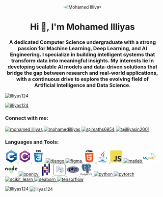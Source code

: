 <!-- Profile Image -->
<p align="center">
  <img src="https://media.licdn.com/dms/image/v2/D4E03AQHYHVUvap5uRg/profile-displayphoto-scale_400_400/B4EZjWRzJwGcAg-/0/1755941652382?e=1762387200&v=beta&t=PJJOWr9R3t7pKD3klZ2MLML9yndNUQiu3a5HflzFYuU"
       alt="Mohamed Illiyas"
       width="200"
       style="border-radius: 50%;" />
</p>

<h1 align="center">Hi 👋, I'm Mohamed Illiyas</h1>
<h3 align="center">
  A dedicated Computer Science undergraduate with a strong passion for 
  <b>Machine Learning, Deep Learning, and AI Engineering</b>. I specialize in 
  building intelligent systems that transform data into meaningful insights. 
  My interests lie in developing scalable AI models and data-driven solutions 
  that bridge the gap between research and real-world applications, with a 
  continuous drive to explore the evolving field of 
  <b>Artificial Intelligence and Data Science</b>.
</h3>

<p align="left">
  <img src="https://komarev.com/ghpvc/?username=illiyas124&label=Profile%20views&color=0e75b6&style=flat"
       alt="illiyas124" />
</p>

<p align="left">
  <a href="https://github.com/ryo-ma/github-profile-trophy">
    <img src="https://github-profile-trophy.vercel.app/?username=illiyas124"
         alt="illiyas124" />
  </a>
</p>

<h3 align="left">Connect with me:</h3>
<p align="left">
  <a href="https://linkedin.com/in/mohamed illiyas" target="blank">
    <img align="center"
         src="https://raw.githubusercontent.com/rahuldkjain/github-profile-readme-generator/master/src/images/icons/Social/linked-in-alt.svg"
         alt="mohamed illiyas"
         height="30" width="40" />
  </a>
  <a href="https://kaggle.com/mohamedilliyas" target="blank">
    <img align="center"
         src="https://raw.githubusercontent.com/rahuldkjain/github-profile-readme-generator/master/src/images/icons/Social/kaggle.svg"
         alt="mohamedilliyas"
         height="30" width="40" />
  </a>
  <a href="https://www.youtube.com/c/@imaths6954" target="blank">
    <img align="center"
         src="https://raw.githubusercontent.com/rahuldkjain/github-profile-readme-generator/master/src/images/icons/Social/youtube.svg"
         alt="@imaths6954"
         height="30" width="40" />
  </a>
  <a href="https://www.hackerearth.com/@illiyasin2001" target="blank">
    <img align="center"
         src="https://raw.githubusercontent.com/rahuldkjain/github-profile-readme-generator/master/src/images/icons/Social/hackerearth.svg"
         alt="@illiyasin2001"
         height="30" width="40" />
  </a>
</p>

<h3 align="left">Languages and Tools:</h3>
<p align="left">
  <a href="https://www.w3schools.com/cpp/" target="_blank" rel="noreferrer"> 
    <img src="https://raw.githubusercontent.com/devicons/devicon/master/icons/cplusplus/cplusplus-original.svg" alt="cplusplus" width="40" height="40"/> 
  </a> 
  <a href="https://www.w3schools.com/cs/" target="_blank" rel="noreferrer"> 
    <img src="https://raw.githubusercontent.com/devicons/devicon/master/icons/csharp/csharp-original.svg" alt="csharp" width="40" height="40"/> 
  </a> 
  <a href="https://www.w3schools.com/css/" target="_blank" rel="noreferrer"> 
    <img src="https://raw.githubusercontent.com/devicons/devicon/master/icons/css3/css3-original-wordmark.svg" alt="css3" width="40" height="40"/> 
  </a> 
  <a href="https://www.djangoproject.com/" target="_blank" rel="noreferrer"> 
    <img src="https://cdn.worldvectorlogo.com/logos/django.svg" alt="django" width="40" height="40"/> 
  </a> 
  <a href="https://www.figma.com/" target="_blank" rel="noreferrer"> 
    <img src="https://www.vectorlogo.zone/logos/figma/figma-icon.svg" alt="figma" width="40" height="40"/> 
  </a> 
  <a href="https://www.w3.org/html/" target="_blank" rel="noreferrer"> 
    <img src="https://raw.githubusercontent.com/devicons/devicon/master/icons/html5/html5-original-wordmark.svg" alt="html5" width="40" height="40"/> 
  </a> 
  <a href="https://www.java.com" target="_blank" rel="noreferrer"> 
    <img src="https://raw.githubusercontent.com/devicons/devicon/master/icons/java/java-original.svg" alt="java" width="40" height="40"/> 
  </a> 
  <a href="https://developer.mozilla.org/en-US/docs/Web/JavaScript" target="_blank" rel="noreferrer"> 
    <img src="https://raw.githubusercontent.com/devicons/devicon/master/icons/javascript/javascript-original.svg" alt="javascript" width="40" height="40"/> 
  </a> 
  <a href="https://www.mathworks.com/" target="_blank" rel="noreferrer"> 
    <img src="https://upload.wikimedia.org/wikipedia/commons/2/21/Matlab_Logo.png" alt="matlab" width="40" height="40"/> 
  </a> 
  <a href="https://www.mysql.com/" target="_blank" rel="noreferrer"> 
    <img src="https://raw.githubusercontent.com/devicons/devicon/master/icons/mysql/mysql-original-wordmark.svg" alt="mysql" width="40" height="40"/> 
  </a> 
  <a href="https://nodejs.org" target="_blank" rel="noreferrer"> 
    <img src="https://raw.githubusercontent.com/devicons/devicon/master/icons/nodejs/nodejs-original-wordmark.svg" alt="nodejs" width="40" height="40"/> 
  </a> 
  <a href="https://opencv.org/" target="_blank" rel="noreferrer"> 
    <img src="https://www.vectorlogo.zone/logos/opencv/opencv-icon.svg" alt="opencv" width="40" height="40"/> 
  </a> 
  <a href="https://pandas.pydata.org/" target="_blank" rel="noreferrer"> 
    <img src="https://raw.githubusercontent.com/devicons/devicon/master/icons/pandas/pandas-original.svg" alt="pandas" width="40" height="40"/> 
  </a> 
  <a href="https://www.photoshop.com/en" target="_blank" rel="noreferrer"> 
    <img src="https://raw.githubusercontent.com/devicons/devicon/master/icons/photoshop/photoshop-line.svg" alt="photoshop" width="40" height="40"/> 
  </a> 
  <a href="https://www.php.net" target="_blank" rel="noreferrer"> 
    <img src="https://raw.githubusercontent.com/devicons/devicon/master/icons/php/php-original.svg" alt="php" width="40" height="40"/> 
  </a> 
  <a href="https://www.postgresql.org" target="_blank" rel="noreferrer"> 
    <img src="https://raw.githubusercontent.com/devicons/devicon/master/icons/postgresql/postgresql-original-wordmark.svg" alt="postgresql" width="40" height="40"/> 
  </a> 
  <a href="https://www.python.org" target="_blank" rel="noreferrer"> 
    <img src="https:// raw.githubusercontent.com/devicons/devicon/master/icons/python/python-original.svg" alt="python" width="40" height="40"/> 
  </a> 
  <a href="https://pytorch.org/" target="_blank" rel="noreferrer"> 
    <img src="https://www.vectorlogo.zone/logos/pytorch/pytorch-icon.svg" alt="pytorch" width="40" height="40"/> 
  </a> 
  <a href="https://scikit-learn.org/" target="_blank" rel="noreferrer"> 
    <img src="https://upload.wikimedia.org/wikipedia/commons/0/05/Scikit_learn_logo_small.svg" alt="scikit_learn" width="40" height="40"/> 
  </a> 
  <a href="https://seaborn.pydata.org/" target="_blank" rel="noreferrer"> 
    <img src="https://seaborn.pydata.org/_images/logo-mark-lightbg.svg" alt="seaborn" width="40" height="40"/> 
  </a> 
  <a href="https://www.tensorflow.org" target="_blank" rel="noreferrer"> 
    <img src="https://www.vectorlogo.zone/logos/tensorflow/tensorflow-icon.svg" alt="tensorflow" width="40" height="40"/> 
  </a> 
</p>

<p>
  <img align="left"
       src="https://github-readme-stats.vercel.app/api/top-langs?username=illiyas124&show_icons=true&locale=en&layout=compact"
       alt="illiyas124" />
</p>

<p>
  &nbsp;<img align="center"
             src="https://github-readme-stats.vercel.app/api?username=illiyas124&show_icons=true&locale=en"
             alt="illiyas124" />
</p>

